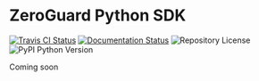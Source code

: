 ZeroGuard Python SDK
====================
[![Travis CI Status](https://travis-ci.org/zeroguard/zeroguard-sdk-python.svg?branch=master)](https://travis-ci.org/zeroguard/zeroguard-sdk-python)
[![Documentation Status](https://readthedocs.org/projects/zeroguard-python-sdk/badge/?version=latest)](https://zeroguard-python-sdk.readthedocs.io/en/latest/?badge=latest)
![Repository License](https://img.shields.io/github/license/zeroguard/zeroguard-sdk-python)
![PyPI Python Version](https://img.shields.io/pypi/pyversions/zeroguard-sdk)

Coming soon
